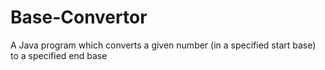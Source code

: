# Base-Convertor
A Java program which converts a given number (in a specified start base) to a specified end base
